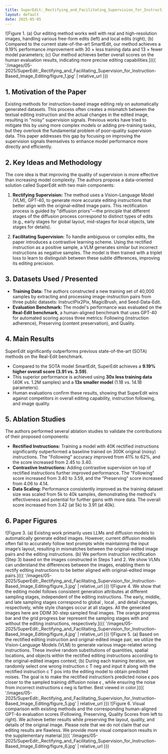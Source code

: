 ```yaml
---
title: SuperEdit:_Rectifying_and_Facilitating_Supervision_for_Instruction-Based_Image_Editing
layout: default
date: 2025-05-05
---
```

![Figure 1. (a) Our editing method works well with real and high-resolution images, handling various free-form edits (left) and local edits (right); (b) Compared to the current state-of-the-art SmartEdit, our method achieves a 9.19% performance improvement with 30 × less training data and 13 × fewer model parameters; (c) Our method achieves better overall scores on the human evaluation results, indicating more precise editing capabilities.]({{ '/images/05-2025/SuperEdit:_Rectifying_and_Facilitating_Supervision_for_Instruction-Based_Image_Editing/figure_1.jpg' | relative_url }})
## 1. Motivation of the Paper
Existing methods for instruction-based image editing rely on automatically generated datasets. This process often creates a mismatch between the textual editing instruction and the actual changes in the edited image, resulting in "noisy" supervision signals. Previous works have tried to mitigate this by using more complex models or adding pre-training tasks, but they overlook the fundamental problem of poor-quality supervision data. This paper addresses this gap by focusing on improving the supervision signals themselves to enhance model performance more directly and efficiently.

## 2. Key Ideas and Methodology
The core idea is that improving the quality of supervision is more effective than increasing model complexity. The authors propose a data-oriented solution called SuperEdit with two main components:

1.  **Rectifying Supervision:** The method uses a Vision-Language Model (VLM), GPT-40, to generate more accurate editing instructions that better align with the original-edited image pairs. This rectification process is guided by "diffusion priors"—the principle that different stages of the diffusion process correspond to distinct types of edits (e.g., early stages for global layout, mid-stages for local objects, late stages for details).

2.  **Facilitating Supervision:** To handle ambiguous or complex edits, the paper introduces a contrastive learning scheme. Using the rectified instruction as a positive sample, a VLM generates similar but incorrect instructions as negative samples. The model is then trained with a triplet loss to learn to distinguish between these subtle differences, improving its editing precision.

## 3. Datasets Used / Presented
-   **Training Data:** The authors constructed a new training set of 40,000 samples by extracting and processing image-instruction pairs from three public datasets: InstructPix2Pix, MagicBrush, and Seed-Data-Edit.
-   **Evaluation Benchmark:** The model's performance was evaluated on the **Real-Edit benchmark**, a human-aligned benchmark that uses GPT-40 for automated scoring across three metrics: Following (instruction adherence), Preserving (content preservation), and Quality.

## 4. Main Results
SuperEdit significantly outperforms previous state-of-the-art (SOTA) methods on the Real-Edit benchmark.
-   Compared to the SOTA model SmartEdit, SuperEdit achieves a **9.19% higher overall score (3.91 vs. 3.59)**.
-   This superior performance is achieved using **30x less training data** (40K vs. 1.2M samples) and a **13x smaller model** (1.1B vs. 14.1B parameters).
-   Human evaluations confirm these results, showing that SuperEdit wins against competitors in overall editing capability, instruction following, and image quality.

## 5. Ablation Studies
The authors performed several ablation studies to validate the contributions of their proposed components:

-   **Rectified Instructions:** Training a model with 40K rectified instructions significantly outperformed a baseline trained on 300K original (noisy) instructions. The "Following" accuracy improved from 41% to 62%, and the score increased from 2.45 to 3.40.
-   **Contrastive Instructions:** Adding contrastive supervision on top of rectified instructions further improved performance. The "Following" score increased from 3.40 to 3.59, and the "Preserving" score increased from 4.06 to 4.14.
-   **Data Scaling:** Performance consistently improved as the training dataset size was scaled from 5k to 40k samples, demonstrating the method's effectiveness and potential for further gains with more data. The overall score increased from 3.42 (at 5k) to 3.91 (at 40k).

## 6. Paper Figures
![Figure 3. (a) Existing work primarily uses LLMs and diffusion models to automatically generate edited images. However, current diffusion models often fail to accurately follow text prompts while maintaining the input image’s layout, resulting in mismatches between the original-edited image pairs and the editing instructions. (b) We perform instruction rectification (Step 3) based on the images constructed in Steps 1 and 2. We show VLMs can understand the differences between the images, enabling them to rectify editing instructions to be better aligned with original-edited image pairs.]({{ '/images/05-2025/SuperEdit:_Rectifying_and_Facilitating_Supervision_for_Instruction-Based_Image_Editing/figure_3.jpg' | relative_url }})
![Figure 4. We show that the editing model follows consistent generation attributes at different sampling stages, independent of the editing instructions. The early, middle, and late sampling stages correspond to global , local , and detail changes, respectively, while style changes occur at all stages. All the generated images here are DDIM 30-step sampled final images. The orange progress bar and the grid progress bar represent the sampling stages with and without the editing instructions, respectively.]({{ '/images/05-2025/SuperEdit:_Rectifying_and_Facilitating_Supervision_for_Instruction-Based_Image_Editing/figure_4.jpg' | relative_url }})
![Figure 5. (a) Based on the rectified editing instruction and original-edited image pair, we utilize the Vision-Language Models (VLM) to generate various image-related wrong instructions. These involve random substitutions of quantities, spatial locations, and objects within the rectified editing instructions according to the original-edited images context; (b) During each training iteration, we randomly select one wrong instruction c T neg and input it along with the rectified instruction c T pos into the editing model to obtain predicted noises. The goal is to make the rectified instruction’s predicted noise ϵ pos closer to the sampled training diffusion noise ϵ , while ensuring the noise from incorrect instructions ϵ neg is farther. Best viewed in color.]({{ '/images/05-2025/SuperEdit:_Rectifying_and_Facilitating_Supervision_for_Instruction-Based_Image_Editing/figure_5.jpg' | relative_url }})
![Figure 6. Visual comparison with existing methods and the corresponding human-aligned GPT-4o evaluation scores (Following, Preserving, Quality Scores from left to right). We achieve better results while preserving the layout, quality, and details of the original image. Please note that we do not claim that our editing results are flawless. We provide more visual comparison results in the supplementary material.]({{ '/images/05-2025/SuperEdit:_Rectifying_and_Facilitating_Supervision_for_Instruction-Based_Image_Editing/figure_6.jpg' | relative_url }})
